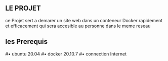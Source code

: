 ## LE PROJET

ce Projet sert a demarer un site web dans un conteneur Docker 
rapidement et efficacement qui sera accesible au personne dans le meme reseau

## les Prerequis
#• ubuntu 20.04
#• docker 20.10.7
#• connection Internet  

